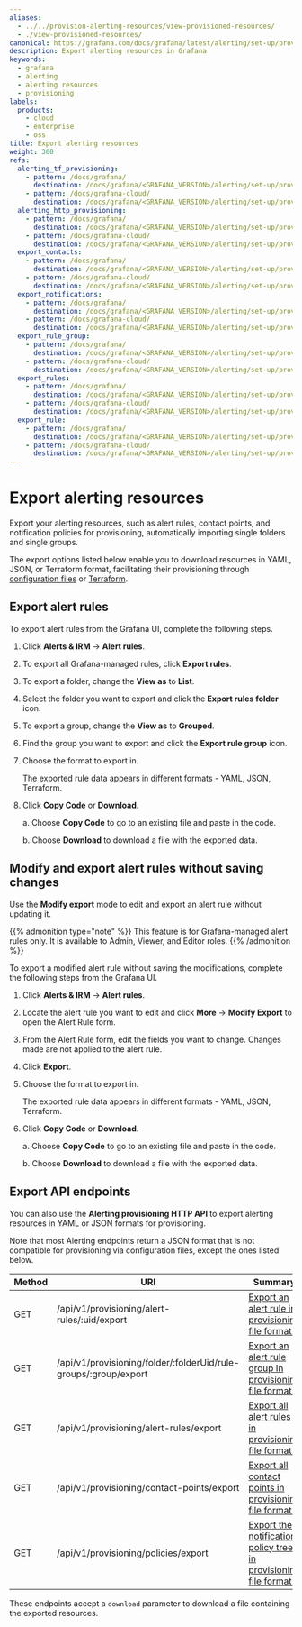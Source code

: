 ```yaml
---
aliases:
  - ../../provision-alerting-resources/view-provisioned-resources/
  - ./view-provisioned-resources/
canonical: https://grafana.com/docs/grafana/latest/alerting/set-up/provision-alerting-resources/export-alerting-resources/
description: Export alerting resources in Grafana
keywords:
  - grafana
  - alerting
  - alerting resources
  - provisioning
labels:
  products:
    - cloud
    - enterprise
    - oss
title: Export alerting resources
weight: 300
refs:
  alerting_tf_provisioning:
    - pattern: /docs/grafana/
      destination: /docs/grafana/<GRAFANA_VERSION>/alerting/set-up/provision-alerting-resources/terraform-provisioning/
    - pattern: /docs/grafana-cloud/
      destination: /docs/grafana/<GRAFANA_VERSION>/alerting/set-up/provision-alerting-resources/terraform-provisioning/
  alerting_http_provisioning:
    - pattern: /docs/grafana/
      destination: /docs/grafana/<GRAFANA_VERSION>/alerting/set-up/provision-alerting-resources/http-api-provisioning/
    - pattern: /docs/grafana-cloud/
      destination: /docs/grafana/<GRAFANA_VERSION>/alerting/set-up/provision-alerting-resources/http-api-provisioning/
  export_contacts:
    - pattern: /docs/grafana/
      destination: /docs/grafana/<GRAFANA_VERSION>/alerting/set-up/provision-alerting-resources/http-api-provisioning/#span-idroute-get-contactpoints-exportspan-export-all-contact-points-in-provisioning-file-format-_routegetcontactpointsexport_
    - pattern: /docs/grafana-cloud/
      destination: /docs/grafana/<GRAFANA_VERSION>/alerting/set-up/provision-alerting-resources/http-api-provisioning/#span-idroute-get-contactpoints-exportspan-export-all-contact-points-in-provisioning-file-format-_routegetcontactpointsexport_
  export_notifications:
    - pattern: /docs/grafana/
      destination: /docs/grafana/<GRAFANA_VERSION>/alerting/set-up/provision-alerting-resources/http-api-provisioning/#span-idroute-get-policy-tree-exportspan-export-the-notification-policy-tree-in-provisioning-file-format-_routegetpolicytreeexport_
    - pattern: /docs/grafana-cloud/
      destination: /docs/grafana/<GRAFANA_VERSION>/alerting/set-up/provision-alerting-resources/http-api-provisioning/#span-idroute-get-policy-tree-exportspan-export-the-notification-policy-tree-in-provisioning-file-format-_routegetpolicytreeexport_
  export_rule_group:
    - pattern: /docs/grafana/
      destination: /docs/grafana/<GRAFANA_VERSION>/alerting/set-up/provision-alerting-resources/http-api-provisioning/#span-idroute-get-alert-rule-group-exportspan-export-an-alert-rule-group-in-provisioning-file-format-_routegetalertrulegroupexport_
    - pattern: /docs/grafana-cloud/
      destination: /docs/grafana/<GRAFANA_VERSION>/alerting/set-up/provision-alerting-resources/http-api-provisioning/#span-idroute-get-alert-rule-group-exportspan-export-an-alert-rule-group-in-provisioning-file-format-_routegetalertrulegroupexport_
  export_rules:
    - pattern: /docs/grafana/
      destination: /docs/grafana/<GRAFANA_VERSION>/alerting/set-up/provision-alerting-resources/http-api-provisioning/#span-idroute-get-alert-rules-exportspan-export-all-alert-rules-in-provisioning-file-format-_routegetalertrulesexport_
    - pattern: /docs/grafana-cloud/
      destination: /docs/grafana/<GRAFANA_VERSION>/alerting/set-up/provision-alerting-resources/http-api-provisioning/#span-idroute-get-alert-rules-exportspan-export-all-alert-rules-in-provisioning-file-format-_routegetalertrulesexport_
  export_rule:
    - pattern: /docs/grafana/
      destination: /docs/grafana/<GRAFANA_VERSION>/alerting/set-up/provision-alerting-resources/http-api-provisioning/#span-idroute-get-alert-rule-exportspan-export-an-alert-rule-in-provisioning-file-format-_routegetalertruleexport_
    - pattern: /docs/grafana-cloud/
      destination: /docs/grafana/<GRAFANA_VERSION>/alerting/set-up/provision-alerting-resources/http-api-provisioning/#span-idroute-get-alert-rule-exportspan-export-an-alert-rule-in-provisioning-file-format-_routegetalertruleexport_
---
```


# Export alerting resources

Export your alerting resources, such as alert rules, contact points, and notification policies for provisioning, automatically importing single folders and single groups.

The export options listed below enable you to download resources in YAML, JSON, or Terraform format, facilitating their provisioning through [configuration files](/docs/grafana/<GRAFANA_VERSION>/alerting/set-up/provision-alerting-resources/file-provisioning) or [Terraform](ref:alerting_tf_provisioning).

## Export alert rules

To export alert rules from the Grafana UI, complete the following steps.

1. Click **Alerts & IRM** -> **Alert rules**.
1. To export all Grafana-managed rules, click **Export rules**.
1. To export a folder, change the **View as** to **List**.
1. Select the folder you want to export and click the **Export rules folder** icon.
1. To export a group, change the **View as** to **Grouped**.
1. Find the group you want to export and click the **Export rule group** icon.
1. Choose the format to export in.

   The exported rule data appears in different formats - YAML, JSON, Terraform.

1. Click **Copy Code** or **Download**.

   a. Choose **Copy Code** to go to an existing file and paste in the code.

   b. Choose **Download** to download a file with the exported data.

## Modify and export alert rules without saving changes

Use the **Modify export** mode to edit and export an alert rule without updating it.

{{% admonition type="note" %}} This feature is for Grafana-managed alert rules only. It is available to Admin, Viewer, and Editor roles. {{% /admonition %}}

To export a modified alert rule without saving the modifications, complete the following steps from the Grafana UI.

1. Click **Alerts & IRM** -> **Alert rules**.
1. Locate the alert rule you want to edit and click **More** -> **Modify Export** to open the Alert Rule form.
1. From the Alert Rule form, edit the fields you want to change. Changes made are not applied to the alert rule.
1. Click **Export**.
1. Choose the format to export in.

   The exported rule data appears in different formats - YAML, JSON, Terraform.

1. Click **Copy Code** or **Download**.

   a. Choose **Copy Code** to go to an existing file and paste in the code.

   b. Choose **Download** to download a file with the exported data.

## Export API endpoints

You can also use the **Alerting provisioning HTTP API** to export alerting resources in YAML or JSON formats for provisioning.

Note that most Alerting endpoints return a JSON format that is not compatible for provisioning via configuration files, except the ones listed below.

| Method | URI                                                              | Summary                                                                                      |
| ------ | ---------------------------------------------------------------- | -------------------------------------------------------------------------------------------- |
| GET    | /api/v1/provisioning/alert-rules/:uid/export                     | [Export an alert rule in provisioning file format.](ref:export_rule)                         |
| GET    | /api/v1/provisioning/folder/:folderUid/rule-groups/:group/export | [Export an alert rule group in provisioning file format.](ref:export_rule_group)             |
| GET    | /api/v1/provisioning/alert-rules/export                          | [Export all alert rules in provisioning file format.](ref:export_rules)                      |
| GET    | /api/v1/provisioning/contact-points/export                       | [Export all contact points in provisioning file format.](ref:export_contacts)                |
| GET    | /api/v1/provisioning/policies/export                             | [Export the notification policy tree in provisioning file format.](ref:export_notifications) |

These endpoints accept a `download` parameter to download a file containing the exported resources.

<!-- prettier-ignore-start -->


<!-- prettier-ignore-end -->
